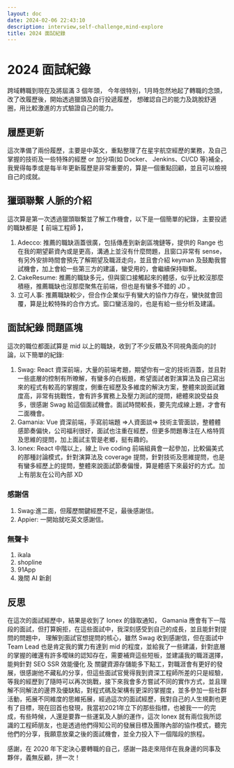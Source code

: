 ```yaml
---
layout: doc
date: 2024-02-06 22:43:10
description: interview,self-challenge,mind-explore
title: 2024 面試紀錄
---
```


<PageInfo/>

# 2024 面試紀錄

跨域轉職到現在及將屆滿 3 個年頭，
今年很特別，1月時忽然地起了轉職的念頭，改了改履歷後，開始透過獵頭及自行投遞履歷，
想確認自己的能力及跳脫舒適圈，用比較激進的方式驗證自己的能力。

## 履歷更新

這次準備了兩份履歷，主要是中英文，重點整理了在星宇航空經歷的業務，及自己掌握的技術及一些特殊的經歷 or 加分項(如 Docker、 Jenkins、CI/CD 等)補全，
我覺得每季或是每半年更新履歷是非常重要的，算是一個重點回顧，並且可以檢視自己的成就。

## 獵頭聯繫 人脈的介紹

這次算是第一次透過獵頭聯繫並了解工作機會，以下是一個簡單的紀錄，主要投遞的職缺都是【 前端工程師 】，

1. Adecco: 推薦的職缺涵蓋很廣，包括傳產到新創區塊鏈等，提供的 Range 也在我的期望薪資內或是更高，溝通上並沒有什麼問題，且窗口非常有 sense，有另外安排時間會預先了解期望及職涯走向，並且會介紹 keyman 及鼓勵我嘗試機會，加上會給一些第三方的建議，蠻受用的，會繼續保持聯繫。
2. CakeResume: 推薦的職缺多元，但與窗口接觸起來的體感，似乎比較沒那麼積極，推薦職缺也沒那麼聚焦在前端，但也是有蠻多不錯的 JD 。
3. 立可人事: 推薦職缺較少，但合作企業似乎有蠻大的協作力存在，蠻快就會回覆，算是比較特殊的合作方式。窗口蠻活潑的，也是有給一些分析及建議。

## 面試紀錄 問題區塊

這次的職位都面試算是 mid 以上的職缺，收到了不少反饋及不同視角面向的討論，以下簡單的紀錄:

1. Swag: React 資深前端，大量的前端考題，期望你有一定的技術涵蓋，並且對一些底層的控制有所暸解，有蠻多的白板題，希望面試者對演算法及自己寫出來的程式有較高的掌握度，側重在經歷及多維度的解決方案，整體來說面試難度高，非常有挑戰性，會有許多實務上及壓力測試的提問，總體來說受益良多，很感謝 Swag 給這個面試機會。面試時間較長，要先完成線上題，才會有二面機會。
2. Gamania: Vue 資深前端，手寫前端題 =>人資面談=> 技術主管面談，整體體感節奏偏快，公司福利很好，面試也注重在經歷，但更多問題專注在人格特質及思維的提問，加上面試主管是老鄉，挺有趣的。
3. Ionex: React 中階以上，線上 live coding 前端組員會一起參加，比較偏美式的那種討論模式，針對演算法及 coverage 提問，針對技術及思維提問，也是有蠻多經歷上的提問，整體來說面試節奏偏慢，算是體感下來最好的方式。加上有朋友在公司內部 XD

### 感謝信

1. Swag:進二面，但履歷關鍵經歷不足，最後感謝信。
2. Appier: 一開始就吃英文感謝信。

### 無聲卡

1. ikala
2. shopline
3. 91App
4. 幾間 AI 新創

## 反思

在這次的面試經歷中，結果是收到了 Ionex 的錄取通知， Gamania 應會有下一階段的面試，但打算婉拒，在這些面試中，我深刻感受到自己的成長，並且能針對提問的問題中，
理解到面試官想提問的核心，雖然 Swag 收到感謝信，但在面試中 Team Lead 也是肯定我的實力有達到 mid 的程度，並給我了一些建議，針對底層的掌握的確還有許多曖昧的認知存在，需要補齊這些短板，並建議我的職涯選擇，能夠針對 SEO SSR 效能優化 及 關鍵資源存儲能多下點工，對職涯會有更好的發展，很感謝他不藏私的分享，但這些面試官覺得我到資深工程師所差的只是經驗，等我的經歷到了隨時可以再次挑戰，接下來我會多方嘗試不同的實作方式，並且理解不同解法的邊界及優缺點，對程式碼及架構有更深的掌握度，並多參加一些社群活動，拓展不同維度的思維拓展，經過這次的面試經歷，我對自己的人生規劃也更有了目標，現在回首也發現，我當初2021年立下的那些指標，也被我一一的完成，有些時候，人還是要靠一些運氣及人脈的運作，這次 Ionex 就有兩位我所認識的工程師朋友，也是透過他們得知公司的發展目標及團隊內部的協作模式，聽完他們的分享，我願意放棄之後的面試機會，並全力投入下一個階段的旅程。

感謝，在 2020 年下定決心要轉職的自己，感謝一路走來陪伴在我身邊的同事及夥伴，義無反顧，拼一次！

